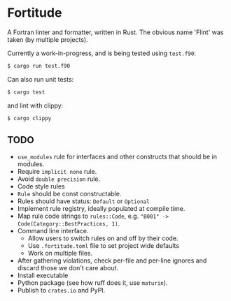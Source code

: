 # Fortitude

A Fortran linter and formatter, written in Rust. The obvious name 'Flint' was taken (by
multiple projects).

Currently a work-in-progress, and is being tested using `test.f90`:

```bash
$ cargo run test.f90
```

Can also run unit tests:

```bash
$ cargo test
```

and lint with clippy:

```bash
$ cargo clippy
```

## TODO

- `use_modules` rule for interfaces and other constructs that should be in modules.
- Require `implicit none` rule.
- Avoid `double precision` rule.
- Code style rules
- `Rule` should be const constructable.
- Rules should have status: `Default` or `Optional`
- Implement rule registry, ideally populated at compile time.
- Map rule code strings to `rules::Code`, e.g.
  `"B001" -> Code(Category::BestPractices, 1)`.
- Command line interface.
  - Allow users to switch rules on and off by their code.
  - Use `.fortitude.toml` file to set project wide defaults
  - Work on multiple files.
- After gathering violations, check per-file and per-line ignores and discard those we
  don't care about.
- Install executable
- Python package (see how ruff does it, use `maturin`).
- Publish to `crates.io` and PyPI.
